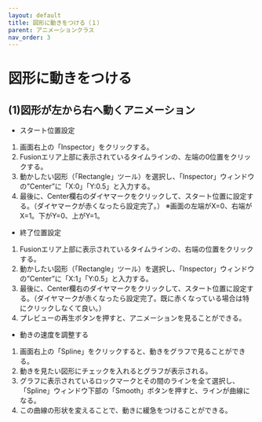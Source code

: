 ```yaml
---
layout: default
title: 図形に動きをつける（１）
parent: アニメーションクラス
nav_order: 3
---
```


# 図形に動きをつける
## (1)図形が左から右へ動くアニメーション

* スタート位置設定
 1. 画面右上の「Inspector」をクリックする。
 2. Fusionエリア上部に表示されているタイムラインの、左端の0位置をクリックする。
 3. 動かしたい図形（「Rectangle」ツール）を選択し、「Inspector」ウィンドウの”Center”に「X:0」「Y:0.5」と入力する。
 4. 最後に、Center欄右のダイヤマークをクリックして、スタート位置に設定する。（ダイヤマークが赤くなったら設定完了。）
※画面の左端がX=0、右端がX=1。下がY=0、上がY=1。

* 終了位置設定
 1. Fusionエリア上部に表示されているタイムラインの、右端の位置をクリックする。
 2. 動かしたい図形（「Rectangle」ツール）を選択し、「Inspector」ウィンドウの”Center”に「X:1」「Y:0.5」と入力する。
 3. 最後に、Center欄右のダイヤマークをクリックして、スタート位置に設定する。（ダイヤマークが赤くなったら設定完了。既に赤くなっている場合は特にクリックしなくて良い。）
 4. プレビューの再生ボタンを押すと、アニメーションを見ることができる。

* 動きの速度を調整する
 1. 画面右上の「Spline」をクリックすると、動きをグラフで見ることができる。
 2. 動きを見たい図形にチェックを入れるとグラフが表示される。
 3. グラフに表示されているロックマークとその間のラインを全て選択し、「Spline」ウィンドウ下部の「Smooth」ボタンを押すと、ラインが曲線になる。
 4. この曲線の形状を変えることで、動きに緩急をつけることができる。
